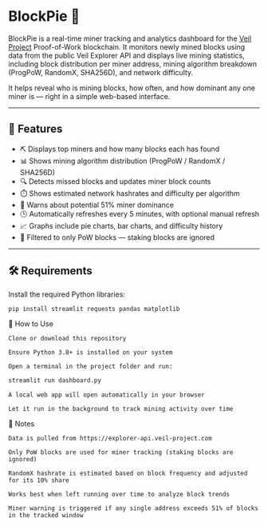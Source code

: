 # BlockPie 🥧

BlockPie is a real-time miner tracking and analytics dashboard for the [Veil Project](https://veil-project.com) Proof-of-Work blockchain. It monitors newly mined blocks using data from the public Veil Explorer API and displays live mining statistics, including block distribution per miner address, mining algorithm breakdown (ProgPoW, RandomX, SHA256D), and network difficulty.

It helps reveal who is mining blocks, how often, and how dominant any one miner is — right in a simple web-based interface.

---

## 🚀 Features

- ⛏️ Displays top miners and how many blocks each has found  
- 📊 Shows mining algorithm distribution (ProgPoW / RandomX / SHA256D)  
- 🔍 Detects missed blocks and updates miner block counts  
- ⏱️ Shows estimated network hashrates and difficulty per algorithm  
- 🧠 Warns about potential 51% miner dominance  
- 🕒 Automatically refreshes every 5 minutes, with optional manual refresh  
- 📈 Graphs include pie charts, bar charts, and difficulty history  
- 🎯 Filtered to only PoW blocks — staking blocks are ignored  

---

## 🛠 Requirements

Install the required Python libraries:

```bash
pip install streamlit requests pandas matplotlib
```
🧩 How to Use

    Clone or download this repository

    Ensure Python 3.8+ is installed on your system

    Open a terminal in the project folder and run:
```bash
streamlit run dashboard.py
```
    A local web app will open automatically in your browser

    Let it run in the background to track mining activity over time

📡 Notes

    Data is pulled from https://explorer-api.veil-project.com

    Only PoW blocks are used for miner tracking (staking blocks are ignored)

    RandomX hashrate is estimated based on block frequency and adjusted for its 10% share

    Works best when left running over time to analyze block trends

    Miner warning is triggered if any single address exceeds 51% of blocks in the tracked window
